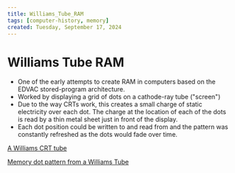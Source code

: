 ```yaml
---
title: Williams_Tube_RAM
tags: [computer-history, memory]
created: Tuesday, September 17, 2024
---
```


# Williams Tube RAM

- One of the early attempts to create RAM in computers based on the EDVAC
  stored-program architecture.
- Worked by displaying a grid of dots on a cathode-ray tube ("screen")
- Due to the way CRTs work, this creates a small charge of static electricity
  over each dot. The charge at the location of each of the dots is read by a
  thin metal sheet just in front of the display.
- Each dot position could be written to and read from and the pattern was
  constantly refreshed as the dots would fade over time.

[A Williams CRT tube](../img/williams-tube.jpg)

[Memory dot pattern from a Williams Tube](../img/williams-tube-dots.jpg)
